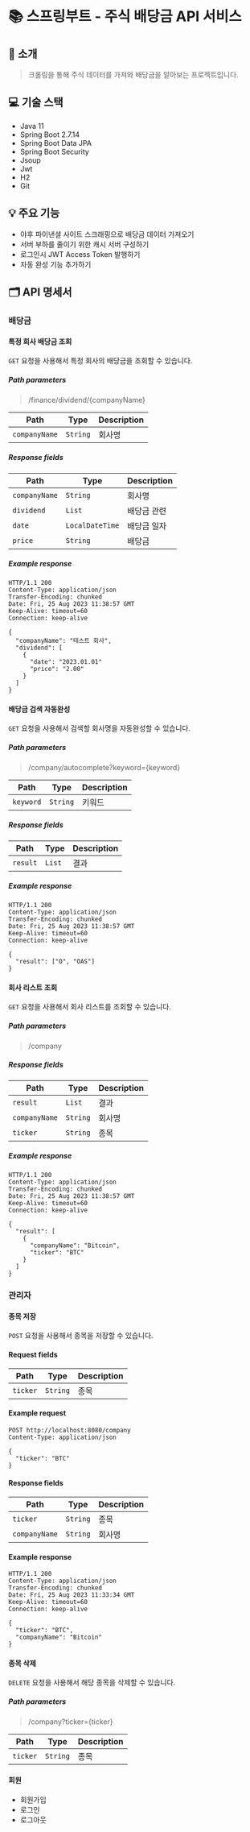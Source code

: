 # 📚 스프링부트 - 주식 배당금 API 서비스

## 🌟 소개
> 크롤링을 통해 주식 데이터를 가져와 배당금을 알아보는 프로젝트입니다.

## 💻 기술 스택

- Java 11
- Spring Boot 2.7.14
- Spring Boot Data JPA
- Spring Boot Security
- Jsoup
- Jwt
- H2
- Git

## 💡 주요 기능

- 야후 파이낸셜 사이트 스크래핑으로 배당금 데이터 가져오기
- 서버 부하를 줄이기 위한 캐시 서버 구성하기
- 로그인시 JWT Access Token 발행하기
- 자동 완성 기능 추가하기

## 🗂 API 명세서

### 배당금

#### 특정 회사 배당금 조회

`GET` 요청을 사용해서 특정 회사의 배당금을 조회할 수 있습니다.

##### Path parameters

> /finance/dividend/{companyName}

| Path          | Type     | Description |
|---------------|----------|-------------|
| `companyName` | `String` | 회사명         |

##### Response fields

| Path          | Type            | Description |
|---------------|-----------------|-------------|
| `companyName` | `String`        | 회사명         |
| `dividend`    | `List`          | 배당금 관련      |
| `date`        | `LocalDateTime` | 배당금 일자      |
| `price`       | `String`        | 배당금         |

##### Example response

``` http request
HTTP/1.1 200 
Content-Type: application/json
Transfer-Encoding: chunked
Date: Fri, 25 Aug 2023 11:38:57 GMT
Keep-Alive: timeout=60
Connection: keep-alive

{
  "companyName": "테스트 회사",
  "dividend": [
    {
      "date": "2023.01.01"
      "price": "2.00"
    }
  ]
}
```

#### 배당금 검색 자동완성

`GET` 요청을 사용해서 검색할 회사명을 자동완성할 수 있습니다.

##### Path parameters

> /company/autocomplete?keyword={keyword}

| Path      | Type     | Description |
|-----------|----------|-------------|
| `keyword` | `String` | 키워드         |

##### Response fields

| Path     | Type   | Description |
|----------|--------|-------------|
| `result` | `List` | 결과          |

##### Example response

``` http request
HTTP/1.1 200 
Content-Type: application/json
Transfer-Encoding: chunked
Date: Fri, 25 Aug 2023 11:38:57 GMT
Keep-Alive: timeout=60
Connection: keep-alive

{
  "result": ["O", "OAS"]
}
```

#### 회사 리스트 조회

`GET` 요청을 사용해서 회사 리스트를 조회할 수 있습니다.

##### Path parameters

> /company

##### Response fields

| Path          | Type     | Description |
|---------------|----------|-------------|
| `result`      | `List`   | 결과          |
| `companyName` | `String` | 회사명         |
| `ticker`      | `String` | 종목          |

##### Example response

``` http request
HTTP/1.1 200 
Content-Type: application/json
Transfer-Encoding: chunked
Date: Fri, 25 Aug 2023 11:38:57 GMT
Keep-Alive: timeout=60
Connection: keep-alive

{
  "result": [
    {
      "companyName": "Bitcoin",
      "ticker": "BTC"
    }
  ]
}
```

### 관리자

#### 종목 저장

`POST` 요청을 사용해서 종목을 저장할 수 있습니다.

#### Request fields

| Path     | Type     | Description |
|----------|----------|-------------|
| `ticker` | `String` | 종목          |

#### Example request

``` http request
POST http://localhost:8080/company
Content-Type: application/json

{
  "ticker": "BTC"
}
```

#### Response fields

| Path          | Type     | Description |
|---------------|----------|-------------|
| `ticker`      | `String` | 종목          |
| `companyName` | `String` | 회사명         |

#### Example response

``` http request
HTTP/1.1 200 
Content-Type: application/json
Transfer-Encoding: chunked
Date: Fri, 25 Aug 2023 11:33:34 GMT
Keep-Alive: timeout=60
Connection: keep-alive

{
  "ticker": "BTC",
  "companyName": "Bitcoin"
}
```

#### 종목 삭제

`DELETE` 요청을 사용해서 해당 종목을 삭제할 수 있습니다.

##### Path parameters

> /company?ticker={ticker}

| Path     | Type     | Description |
|----------|----------|-------------|
| `ticker` | `String` | 종목          |

#### 회원

- 회원가입
- 로그인
- 로그아웃
